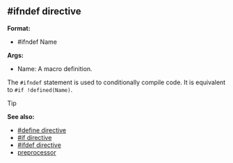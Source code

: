 ## #ifndef directive

**Format:**
+   #ifndef Name

**Args:**
+   Name: A macro definition.

The `#ifndef` statement is used to conditionally compile code.
It is equivalent to `#if !defined(Name)`.

> [!TIP] 
> **See also:**
> +   [#define directive](/ref/DM/preprocessor/define.md) 
> +   [#if directive](/ref/DM/preprocessor/if.md) 
> +   [#ifdef directive](/ref/DM/preprocessor/ifdef.md) 
> +   [preprocessor](/ref/DM/preprocessor.md) 